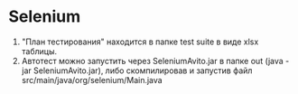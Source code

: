 # Selenium
1) "План тестирования" находится в папке test suite в виде xlsx таблицы.
2) Автотест можно запустить через SeleniumAvito.jar в папке out (java -jar SeleniumAvito.jar),
   либо скомпилировав и запустив файл src/main/java/org/selenium/Main.java
